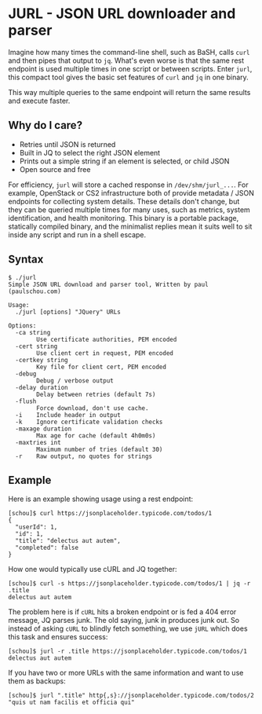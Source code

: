 # JURL - JSON URL downloader and parser

Imagine how many times the command-line shell, such as BaSH, calls `curl` and
then pipes that output to `jq`.  What's even worse is that the same rest
endpoint is used multiple times in one script or between scripts.  Enter
`jurl`, this compact tool gives the basic set features of `curl` and `jq` in
one binary.

This way multiple queries to the same endpoint will return the same results and
execute faster.

## Why do I care?

- Retries until JSON is returned
- Built in JQ to select the right JSON element
- Prints out a simple string if an element is selected, or child JSON
- Open source and free

For efficiency, `jurl` will store a cached response in `/dev/shm/jurl_...`.
For example, OpenStack or CS2 infrastructure both of provide metadata / JSON
endpoints for collecting system details.  These details don't change, but they
can be queried multiple times for many uses, such as metrics, system
identification, and health monitoring.  This binary is a portable package,
statically compiled binary, and the minimalist replies mean it suits well to
sit inside any script and run in a shell escape.


## Syntax

```
$ ./jurl
Simple JSON URL download and parser tool, Written by paul (paulschou.com)

Usage:
  ./jurl [options] "JQuery" URLs

Options:
  -ca string
        Use certificate authorities, PEM encoded
  -cert string
        Use client cert in request, PEM encoded
  -certkey string
        Key file for client cert, PEM encoded
  -debug
        Debug / verbose output
  -delay duration
        Delay between retries (default 7s)
  -flush
        Force download, don't use cache.
  -i    Include header in output
  -k    Ignore certificate validation checks
  -maxage duration
        Max age for cache (default 4h0m0s)
  -maxtries int
        Maximum number of tries (default 30)
  -r    Raw output, no quotes for strings
```

## Example

Here is an example showing usage using a rest endpoint:
```
[schou]$ curl https://jsonplaceholder.typicode.com/todos/1
{
  "userId": 1,
  "id": 1,
  "title": "delectus aut autem",
  "completed": false
}
```

How one would typically use cURL and JQ together:
```
[schou]$ curl -s https://jsonplaceholder.typicode.com/todos/1 | jq -r .title
delectus aut autem
```

The problem here is if `cURL` hits a broken endpoint or is fed a 404 error
message, JQ parses junk.  The old saying, junk in produces junk out.  So
instead of asking `cURL` to blindly fetch something, we use `jURL` which does
this task and ensures success:

```
[schou]$ jurl -r .title https://jsonplaceholder.typicode.com/todos/1
delectus aut autem
```

If you have two or more URLs with the same information and want to use them
as backups:
```
[schou]$ jurl ".title" http{,s}://jsonplaceholder.typicode.com/todos/2
"quis ut nam facilis et officia qui"
```

